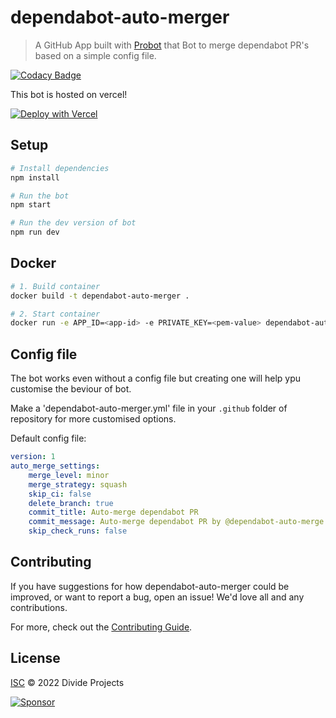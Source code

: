 # dependabot-auto-merger

> A GitHub App built with [Probot](https://github.com/probot/probot) that Bot to merge dependabot PR's based on a simple config file.

[![Codacy Badge](https://app.codacy.com/project/badge/Grade/fb0af1397e654d648a12ba1f8fdd3097)](https://www.codacy.com/gh/Divkix/dependabot-auto-merger/dashboard?utm_source=github.com&amp;utm_medium=referral&amp;utm_content=Divkix/dependabot-auto-merger&amp;utm_campaign=Badge_Grade)

This bot is hosted on vercel!

[![Deploy with Vercel](https://vercel.com/button)](https://vercel.com/new/clone?repository-url=https%3A%2F%2Fgithub.com%2Fdivideprojects%2Fdependabot-auto-merger)

## Setup

```sh
# Install dependencies
npm install

# Run the bot
npm start

# Run the dev version of bot
npm run dev
```

## Docker

```sh
# 1. Build container
docker build -t dependabot-auto-merger .

# 2. Start container
docker run -e APP_ID=<app-id> -e PRIVATE_KEY=<pem-value> dependabot-auto-merger
```

## Config file

The bot works even without a config file but creating one will help ypu customise the beviour of bot.

Make a 'dependabot-auto-merger.yml' file in your `.github` folder of repository for more customised options.

Default config file:
```yaml
version: 1
auto_merge_settings:
    merge_level: minor
    merge_strategy: squash
    skip_ci: false
    delete_branch: true
    commit_title: Auto-merge dependabot PR
    commit_message: Auto-merge dependabot PR by @dependabot-auto-merge
    skip_check_runs: false
```


## Contributing

If you have suggestions for how dependabot-auto-merger could be improved, or want to report a bug, open an issue! We'd love all and any contributions.

For more, check out the [Contributing Guide](CONTRIBUTING.md).

## License

[ISC](LICENSE) © 2022 Divide Projects


[![Sponsor](https://www.datocms-assets.com/31049/1618983297-powered-by-vercel.svg)](https://vercel.com/?utm_source=divideprojects&utm_campaign=oss)

